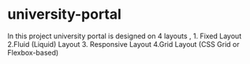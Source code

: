 # university-portal
In this project university portal is designed on 4 layouts , 1. Fixed Layout  2.Fluid (Liquid) Layout 3. Responsive Layout  4.Grid Layout (CSS Grid or Flexbox-based)
